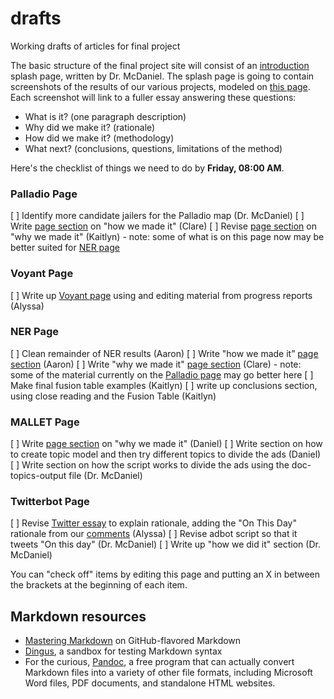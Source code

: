 drafts
======

Working drafts of articles for final project

The basic structure of the final project site will consist of an [introduction](00-introduction.md) splash page, written by Dr. McDaniel. The splash page is going to contain screenshots of the results of our various projects, modeled on [this page](http://dsl.richmond.edu/projects/). Each screenshot will link to a fuller essay answering these questions:

- What is it? (one paragraph description)
- Why did we make it? (rationale)
- How did we make it? (methodology)
- What next? (conclusions, questions, limitations of the method)

Here's the checklist of things we need to do by **Friday, 08:00 AM**.

### Palladio Page

[ ] Identify more candidate jailers for the Palladio map (Dr. McDaniel)
[ ] Write [page section](01-palladio.md) on "how we made it" (Clare)
[ ] Revise [page section](01-palladio.md) on "why we made it" (Kaitlyn) - note: some of what is on this page now may be better suited for [NER page](03-ner.md)

### Voyant Page

[ ] Write up [Voyant page](02-voyant.md) using and editing material from progress reports (Alyssa)

### NER Page

[ ] Clean remainder of NER results (Aaron)
[ ] Write "how we made it” [page section](03-ner.md) (Aaron)
[ ] Write "why we made it" [page section](03-ner.md) (Clare) - note: some of the material currently on the [Palladio page](01-palladio.md) may go better here
[ ] Make final fusion table examples (Kaitlyn)
[ ] write up conclusions section, using close reading and the Fusion Table (Kaitlyn)

### MALLET Page

[ ] Write [page section](04-mallet.md) on "why we made it" (Daniel)
[ ] Write section on how to create topic model and then try different topics to divide the ads (Daniel)
[ ] Write section on how the script works to divide the ads using the doc-topics-output file (Dr. McDaniel)

### Twitterbot Page

[ ] Revise [Twitter essay](05-twitterbot.md) to explain rationale, adding the "On This Day" rationale from our [comments](http://digitalhistory.blogs.rice.edu/2014/04/08/updates-on-twitter-bot/#comments) (Alyssa)
[ ] Revise adbot script so that it tweets "On this day" (Dr. McDaniel)
[ ] Write up "how we did it" section (Dr. McDaniel)

You can "check off" items by editing this page and putting an X in between the brackets at the beginning of each item.

## Markdown resources

- [Mastering Markdown](http://guides.github.com/overviews/mastering-markdown/) on GitHub-flavored Markdown
- [Dingus](http://daringfireball.net/projects/markdown/dingus), a sandbox for testing Markdown syntax
- For the curious, [Pandoc](http://johnmacfarlane.net/pandoc/), a free program that can actually convert Markdown files into a variety of other file formats, including Microsoft Word files, PDF documents, and standalone HTML websites.
